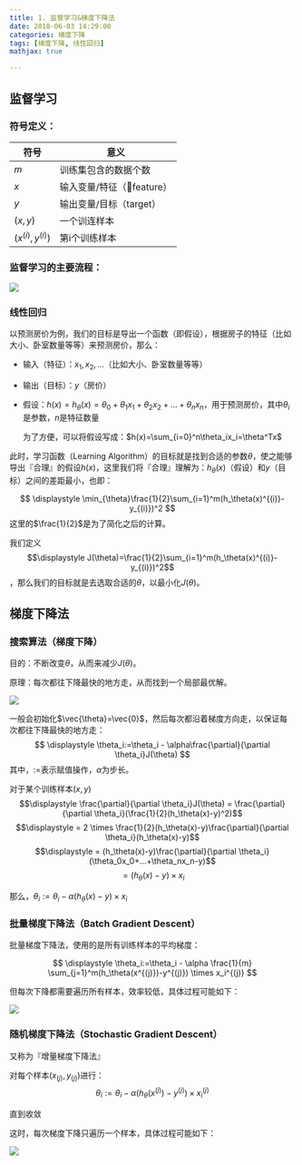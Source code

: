 ```yaml
---
title: 1. 监督学习&梯度下降法
date: 2018-06-03 14:29:00
categories: 梯度下降
tags: [梯度下降, 线性回归]
mathjax: true

---
```


## 监督学习

### 符号定义：

| 符号                 | 意义                     |
| -------------------- | ------------------------ |
| $m$                  | 训练集包含的数据个数     |
| $x$                  | 输入变量/特征（feature） |
| $y$                  | 输出变量/目标（target）  |
| $(x, y)$             | 一个训连样本             |
| $(x^{(i)}, y^{(i)})$ | 第i个训练样本            |



### 监督学习的主要流程：

![](http://jackie-image.oss-cn-hangzhou.aliyuncs.com/18-6-3/4328727.jpg)



### 线性回归

以预测房价为例，我们的目标是导出一个函数（即假设），根据房子的特征（比如大小、卧室数量等等）来预测房价，那么：
- 输入（特征）：$x_1, x_2, …$（比如大小、卧室数量等等）
- 输出（目标）：$y$（房价）
- 假设：$h(x)=h_{\theta}(x)=\theta_0+\theta_1x_1+\theta_2x_2+...+\theta_nx_n$，用于预测房价，其中$\theta_i$是参数，$n$是特征数量

  为了方便，可以将假设写成：$h(x)=\sum_{i=0}^n\theta_ix_i=\theta^Tx​$

此时，学习函数（Learning Algorithm）的目标就是找到合适的参数$\theta$，使之能够导出『合理』的假设$h(x)$，这里我们将『合理』理解为：$h_\theta(x)$（假设）和$y$（目标）之间的差距最小，也即：

$$
\displaystyle \min_{\theta}\frac{1}{2}\sum_{i=1}^m(h_\theta(x)^{(i)}-y_{(i)})^2
$$
这里的$\frac{1}{2}$是为了简化之后的计算。

我们定义$$\displaystyle J(\theta)=\frac{1}{2}\sum_{i=1}^m(h_\theta(x)^{(i)}-y_{(i)})^2$$，那么我们的目标就是去选取合适的$\theta$，以最小化$J(\theta)$。



## 梯度下降法

### 搜索算法（梯度下降）

目的：不断改变$\theta$，从而来减少$J(\theta)$。

原理：每次都往下降最快的地方走，从而找到一个局部最优解。

![](http://jackie-image.oss-cn-hangzhou.aliyuncs.com/18-6-3/2339619.jpg)

一般会初始化$\vec{\theta}=\vec{0}$，然后每次都沿着梯度方向走，以保证每次都往下降最快的地方走：
$$
\displaystyle \theta_i:=\theta_i - \alpha\frac{\partial}{\partial \theta_i}J(\theta)
$$
其中，$:=$表示赋值操作，$\alpha$为步长。

对于某个训练样本$(x, y)$
$$\displaystyle \frac{\partial}{\partial \theta_i}J(\theta) = \frac{\partial}{\partial \theta_i}(\frac{1}{2}(h_\theta(x)-y)^2)$$
	$$\displaystyle = 2 \times \frac{1}{2}(h_\theta(x)-y)\frac{\partial}{\partial \theta_i}(h_\theta(x)-y)$$
	$$\displaystyle = (h_\theta(x)-y)\frac{\partial}{\partial \theta_i}(\theta_0x_0+…+\theta_nx_n-y)$$
	$$\displaystyle =(h_\theta(x)-y) \times x_i$$

那么，$\theta_i:=\theta_i - \alpha (h_\theta(x)-y) \times x_i$



### 批量梯度下降法（Batch Gradient Descent）

批量梯度下降法，使用的是所有训练样本的平均梯度：

$$
\displaystyle \theta_i:=\theta_i - \alpha \frac{1}{m} \sum_{j=1}^m(h_\theta(x^{(j)})-y^{(j)}) \times x_i^{(j)}
$$

但每次下降都需要遍历所有样本，效率较低，具体过程可能如下：

![](http://jackie-image.oss-cn-hangzhou.aliyuncs.com/18-6-3/49403960.jpg)

### 随机梯度下降法（Stochastic Gradient Descent）

又称为『增量梯度下降法』

对每个样本$(x_{(j)}, y_{(j)})$进行：
$$
\displaystyle \theta_i:=\theta_i - \alpha (h_\theta(x^{(j)})-y^{(j)}) \times x_i^{(j)}
$$

直到收敛

这时，每次梯度下降只遍历一个样本，具体过程可能如下：

![](http://jackie-image.oss-cn-hangzhou.aliyuncs.com/18-6-3/85884341.jpg)
